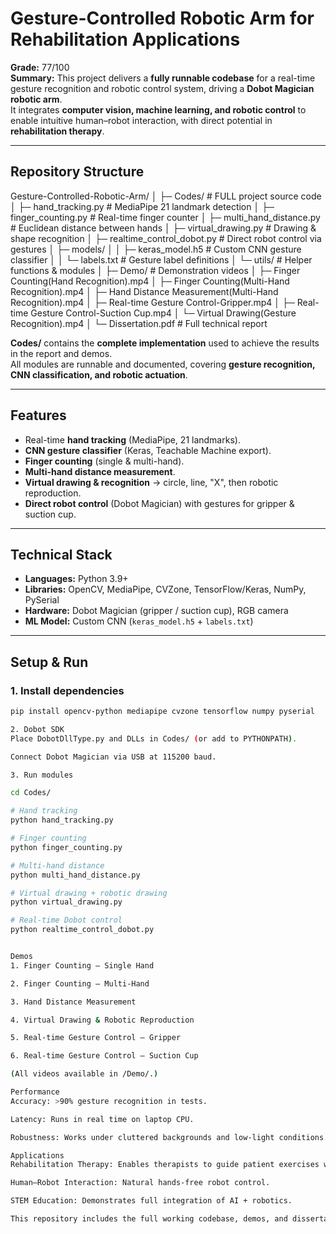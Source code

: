 # Gesture-Controlled Robotic Arm for Rehabilitation Applications

**Grade:** 77/100  
**Summary:** This project delivers a **fully runnable codebase** for a real-time gesture recognition and robotic control system, driving a **Dobot Magician robotic arm**.  
It integrates **computer vision, machine learning, and robotic control** to enable intuitive human–robot interaction, with direct potential in **rehabilitation therapy**.

---

## Repository Structure
Gesture-Controlled-Robotic-Arm/
│
├─ Codes/ # FULL project source code
│ ├─ hand_tracking.py # MediaPipe 21 landmark detection
│ ├─ finger_counting.py # Real-time finger counter
│ ├─ multi_hand_distance.py # Euclidean distance between hands
│ ├─ virtual_drawing.py # Drawing & shape recognition
│ ├─ realtime_control_dobot.py # Direct robot control via gestures
│ ├─ models/
│ │ ├─ keras_model.h5 # Custom CNN gesture classifier
│ │ └─ labels.txt # Gesture label definitions
│ └─ utils/ # Helper functions & modules
│
├─ Demo/ # Demonstration videos
│ ├─ Finger Counting(Hand Recognition).mp4
│ ├─ Finger Counting(Multi-Hand Recognition).mp4
│ ├─ Hand Distance Measurement(Multi-Hand Recognition).mp4
│ ├─ Real-time Gesture Control-Gripper.mp4
│ ├─ Real-time Gesture Control-Suction Cup.mp4
│ └─ Virtual Drawing(Gesture Recognition).mp4
│
└─ Dissertation.pdf # Full technical report



**Codes/** contains the **complete implementation** used to achieve the results in the report and demos.  
All modules are runnable and documented, covering **gesture recognition, CNN classification, and robotic actuation**.

---

## Features
- Real-time **hand tracking** (MediaPipe, 21 landmarks).  
- **CNN gesture classifier** (Keras, Teachable Machine export).  
- **Finger counting** (single & multi-hand).  
- **Multi-hand distance measurement**.  
- **Virtual drawing & recognition** → circle, line, "X", then robotic reproduction.  
- **Direct robot control** (Dobot Magician) with gestures for gripper & suction cup.  

---

## Technical Stack
- **Languages:** Python 3.9+  
- **Libraries:** OpenCV, MediaPipe, CVZone, TensorFlow/Keras, NumPy, PySerial  
- **Hardware:** Dobot Magician (gripper / suction cup), RGB camera  
- **ML Model:** Custom CNN (`keras_model.h5` + `labels.txt`)  

---

## Setup & Run
### 1. Install dependencies
```bash
pip install opencv-python mediapipe cvzone tensorflow numpy pyserial

2. Dobot SDK
Place DobotDllType.py and DLLs in Codes/ (or add to PYTHONPATH).

Connect Dobot Magician via USB at 115200 baud.

3. Run modules

cd Codes/

# Hand tracking
python hand_tracking.py

# Finger counting
python finger_counting.py

# Multi-hand distance
python multi_hand_distance.py

# Virtual drawing + robotic drawing
python virtual_drawing.py

# Real-time Dobot control
python realtime_control_dobot.py


Demos
1. Finger Counting – Single Hand

2. Finger Counting – Multi-Hand

3. Hand Distance Measurement

4. Virtual Drawing & Robotic Reproduction

5. Real-time Gesture Control – Gripper

6. Real-time Gesture Control – Suction Cup

(All videos available in /Demo/.)

Performance
Accuracy: >90% gesture recognition in tests.

Latency: Runs in real time on laptop CPU.

Robustness: Works under cluttered backgrounds and low-light conditions.

Applications
Rehabilitation Therapy: Enables therapists to guide patient exercises while enforcing safe motion ranges.

Human–Robot Interaction: Natural hands-free robot control.

STEM Education: Demonstrates full integration of AI + robotics.

This repository includes the full working codebase, demos, and dissertation report, showing the complete pipeline from gesture perception → classification → robotic execution.
